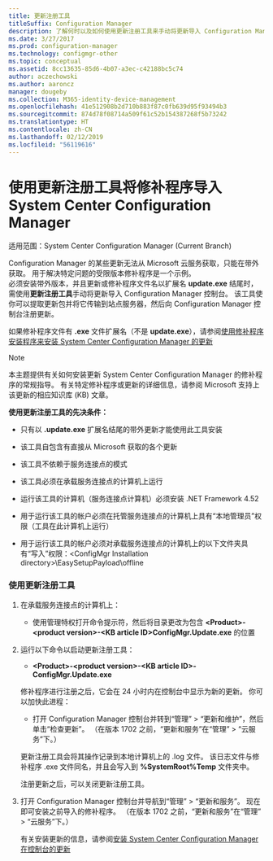 ```yaml
---
title: 更新注册工具
titleSuffix: Configuration Manager
description: 了解何时以及如何使用更新注册工具来手动将更新导入 Configuration Manager 控制台。
ms.date: 3/27/2017
ms.prod: configuration-manager
ms.technology: configmgr-other
ms.topic: conceptual
ms.assetid: 8cc13635-85d6-4b07-a3ec-c42188bc5c74
author: aczechowski
ms.author: aaroncz
manager: dougeby
ms.collection: M365-identity-device-management
ms.openlocfilehash: 41e512908b2d710b883f87c0fb639d95f93494b3
ms.sourcegitcommit: 874d78f08714a509f61c52b154387268f5b73242
ms.translationtype: HT
ms.contentlocale: zh-CN
ms.lasthandoff: 02/12/2019
ms.locfileid: "56119616"
---
```

# <a name="use-the-update-registration-tool-to-import-hotfixes-to-system-center-configuration-manager"></a>使用更新注册工具将修补程序导入 System Center Configuration Manager

适用范围：System Center Configuration Manager (Current Branch)

Configuration Manager 的某些更新无法从 Microsoft 云服务获取，只能在带外获取。 用于解决特定问题的受限版本修补程序是一个示例。   
必须安装带外版本，并且更新或修补程序文件名以扩展名 **update.exe** 结尾时，需使用**更新注册工具**手动将更新导入 Configuration Manager 控制台。 该工具使你可以提取更新包并将它传输到站点服务器，然后向 Configuration Manager 控制台注册更新。  

 如果修补程序文件有 **.exe** 文件扩展名（不是 **update.exe**），请参阅[使用修补程序安装程序来安装 System Center Configuration Manager 的更新](../../../core/servers/manage/use-the-hotfix-installer-to-install-updates.md)  

> [!NOTE]  
>  本主题提供有关如何安装更新 System Center Configuration Manager 的修补程序的常规指导。 有关特定修补程序或更新的详细信息，请参阅 Microsoft 支持上该更新的相应知识库 (KB) 文章。  

 **使用更新注册工具的先决条件：**  

-   只有以 **.update.exe** 扩展名结尾的带外更新才能使用此工具安装  

-   该工具自包含有直接从 Microsoft 获取的各个更新  

-   该工具不依赖于服务连接点的模式  

-   该工具必须在承载服务连接点的计算机上运行  

-   运行该工具的计算机（服务连接点计算机）必须安装 .NET Framework 4.52  

-   用于运行该工具的帐户必须在托管服务连接点的计算机上具有“本地管理员”权限（工具在此计算机上运行）  

-   用于运行该工具的帐户必须对承载服务连接点的计算机上的以下文件夹具有“写入”权限：&lt;ConfigMgr Installation directory\>\EasySetupPayload\offline  

### <a name="to-use-the-update-registration-tool"></a>使用更新注册工具  

1. 在承载服务连接点的计算机上：  

   -   使用管理特权打开命令提示符，然后将目录更改为包含 **&lt;Product\>-&lt;product version\>-&lt;KB article ID\>ConfigMgr.Update.exe** 的位置  

2. 运行以下命令以启动更新注册工具：  

   -   **&lt;Product\>-&lt;product version\>-&lt;KB article ID\>-ConfigMgr.Update.exe**  

   修补程序进行注册之后，它会在 24 小时内在控制台中显示为新的更新。  你可以加快此进程：

   - 打开 Configuration Manager 控制台并转到“管理” > “更新和维护”，然后单击“检查更新”。 （在版本 1702 之前，“更新和服务”在“管理” > “云服务”下。） 

   更新注册工具会将其操作记录到本地计算机上的 .log 文件。 该日志文件与修补程序 .exe 文件同名，并且会写入到 **%SystemRoot%Temp** 文件夹中。  

    注册更新之后，可以关闭更新注册工具。  

3. 打开 Configuration Manager 控制台并导航到“管理” > “更新和服务”。 现在即可安装之前导入的修补程序。 （在版本 1702 之前，“更新和服务”在“管理” > “云服务”下。）

   有关安装更新的信息，请参阅[安装 System Center Configuration Manager 在控制台的更新](../../../core/servers/manage/install-in-console-updates.md)  
